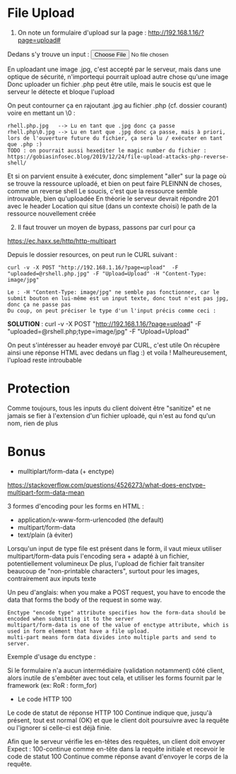 # File Upload

1. On note un formulaire d'upload sur la page : http://192.168.1.16/?page=upload#

<!-- <form enctype="multipart/form-data" action="#" method="POST">

    <input type="hidden" name="MAX_FILE_SIZE" value="100000">
    Choose an image to upload:
    <br>
    <input name="uploaded" type="file"><br>
    <br>
    <input type="submit" name="Upload" value="Upload">

</form> -->

Dedans s'y trouve un input : <input name="uploaded" type="file">

En uploadant une image .jpg, c'est accepté par le serveur, mais dans une optique de sécurité, n'importequi pourrait upload autre chose qu'une image
Donc uploader un fichier .php peut être utile, mais le soucis est que le serveur le détecte et bloque l'upload

On peut contourner ça en rajoutant .jpg au fichier .php (cf. dossier courant) voire en mettant un \0 :

    rhell.php.jpg   --> Lu en tant que .jpg donc ça passe
    rhell.php\0.jpg --> Lu en tant que .jpg donc ça passe, mais à priori, lors de l'ouverture future du fichier, ça sera lu / exécuter en tant que .php :)
    TODO : on pourrait aussi hexediter le magic number du fichier : https://gobiasinfosec.blog/2019/12/24/file-upload-attacks-php-reverse-shell/

Et si on parvient ensuite à exécuter, donc simplement "aller" sur la page où se trouve la ressource uploadé, et bien on peut faire PLEINNN de choses, comme un reverse shell
Le soucis, c'est que la ressource semble introuvable, bien qu'uploadée
En théorie le serveur devrait répondre 201 avec le header Location qui situe (dans un contexte choisi) le path de la ressource nouvellement créée

2. Il faut trouver un moyen de bypass, passons par curl pour ça

https://ec.haxx.se/http/http-multipart

Depuis le dossier resources, on peut run le CURL suivant :

    curl -v -X POST "http://192.168.1.16/?page=upload"  -F "uploaded=@rshell.php.jpg" -F "Upload=Upload" -H "Content-Type: image/jpg" 
   
    Le : -H "Content-Type: image/jpg" ne semble pas fonctionner, car le submit bouton en lui-même est un input texte, donc tout n'est pas jpg, donc ça ne passe pas
    Du coup, on peut préciser le type d'un l'input précis comme ceci :

**SOLUTION** : curl -v -X POST "http://192.168.1.16/?page=upload" -F "uploaded=@rshell.php;type=image/jpg" -F "Upload=Upload"

On peut s'intéresser au header envoyé par CURL, c'est utile
On récupère ainsi une réponse HTML avec dedans un flag :) et voila !
Malheureusement, l'upload reste introubable

# Protection

Comme toujours, tous les inputs du client doivent être "sanitize" et ne jamais se fier à l'extension d'un fichier uploadé, qui n'est au fond qu'un nom, rien de plus

# Bonus

* mulltiplart/form-data (+ enctype)

https://stackoverflow.com/questions/4526273/what-does-enctype-multipart-form-data-mean

3 formes d'encoding pour les forms en HTML :

- application/x-www-form-urlencoded (the default)
- multipart/form-data
- text/plain (à éviter)

Lorsqu'un input de type file est présent dans le form, il vaut mieux utiliser multipart/form-data puis l'encoding sera + adapté à un fichier, potentiellement volumineux
De plus, l'upload de fichier fait transiter beaucoup de "non-printable characters", surtout pour les images, contrairement aux inputs texte


Un peu d'anglais: when you make a POST request, you have to encode the data that forms the body of the request in some way.

    Enctype "encode type" attribute specifies how the form-data should be encoded when submitting it to the server
    multipart/form-data is one of the value of enctype attribute, which is used in form element that have a file upload.
    multi-part means form data divides into multiple parts and send to server.

Exemple d'usage du enctype :  <form enctype="multipart/form-data" action="#" method="POST">

Si le formulaire n'a aucun intermédiaire (validation notamment) côté client, alors inutile de s'embêter avec tout cela, et utiliser les forms fournit par le framework (ex: RoR : form_for)


* Le code HTTP 100

Le code de statut de réponse HTTP 100 Continue indique que, jusqu'à présent, tout est normal (OK) et que le client doit poursuivre avec la requête ou l'ignorer si celle-ci est déjà finie.

Afin que le serveur vérifie les en-têtes des requêtes, un client doit envoyer Expect : 100-continue comme en-tête dans la requête initiale
et recevoir le code de statut 100 Continue comme réponse avant d'envoyer le corps de la requête.